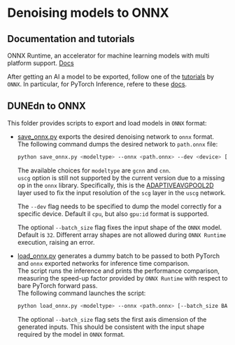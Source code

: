 # Denoising models to ONNX

## Documentation and tutorials

ONNX Runtime, an accelerator for machine learning models with multi platform
support. [Docs](https://onnxruntime.ai/docs/)

After getting  an AI a model to be exported, follow one of the
[tutorials](https://onnxruntime.ai/docs/tutorials/) by `ONNX`.
In particular, for PyTorch Inference, refere to these
[docs](https://pytorch.org/docs/stable/onnx.html).

## DUNEdn to ONNX

This folder provides scripts to export and load models in `ONNX` format:

- [save_onnx.py](./save_onnx.py) exports the desired denoising network to `onnx`
format.  
  The following command dumps the desired network to `path.onnx` file:
  
  ```bash
  python save_onnx.py <modeltype> --onnx <path.onnx> --dev <device> [--batch_size BATCH_SIZE]
  ```

  The available choices for `modeltype` are `gcnn` and `cnn`.  
  `uscg` option is
  still not supported by the current version due to a missing op in the `onnx`
  library. Specifically, this is the
  [ADAPTIVEAVGPOOL2D](https://pytorch.org/docs/stable/generated/torch.nn.AdaptiveAvgPool2d.html)
  layer used to fix the input resolution of the `scg` layer in the `uscg` network.

  The `--dev` flag needs to be specified to dump the model correctly for a
  specific device. Default il `cpu`, but also `gpu:id` format is supported.

  The optional `--batch_size` flag fixes the input shape of the `ONNX` model.
  Default is `32`. Different array shapes are not allowed during `ONNX Runtime`
  execution, raising an error.

- [load_onnx.py](./load_onnx.py) generates a dummy batch to be passed to both
PyTorch and `onnx` exported networks for inference time comparison.  
  The script runs the inference and prints the performance comparison, measuring
  the speed-up factor provided by `ONNX Runtime` with respect to bare PyTorch
  forward pass.  
  The following command launches the script:

  ```bash
  python load_onnx.py <modeltype> --onnx <path.onnx> [--batch_size BATCH_SIZE]
  ```

  The optional `--batch_size` flag sets the first axis dimension of the
  generated inputs. This should be consistent with the input shape required by
  the model in `ONNX` format.
